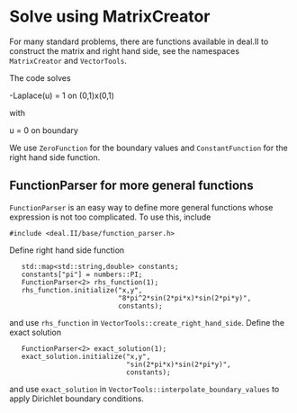 # Solve using MatrixCreator

For many standard problems, there are functions available in deal.II to construct the matrix and right hand side, see the namespaces `MatrixCreator` and `VectorTools`.

The code solves

-Laplace(u) = 1 on (0,1)x(0,1)

with

u = 0 on boundary

We use `ZeroFunction` for the boundary values and `ConstantFunction` for the right hand side function.

## FunctionParser for more general functions

`FunctionParser` is an easy way to define more general functions whose expression is not too complicated. To use this, include
```
#include <deal.II/base/function_parser.h>
```
Define right hand side function
```
   std::map<std::string,double> constants;
   constants["pi"] = numbers::PI;
   FunctionParser<2> rhs_function(1);
   rhs_function.initialize("x,y",
                           "8*pi^2*sin(2*pi*x)*sin(2*pi*y)",
                           constants);
```
and use `rhs_function` in `VectorTools::create_right_hand_side`. Define the exact solution
```
   FunctionParser<2> exact_solution(1);
   exact_solution.initialize("x,y",
                             "sin(2*pi*x)*sin(2*pi*y)",
                             constants);
```
and use `exact_solution` in `VectorTools::interpolate_boundary_values` to apply Dirichlet boundary conditions.
